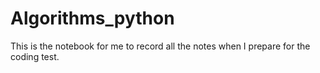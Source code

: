 # Algorithms_python
This is the notebook for me to record all the notes when I prepare for the coding test. 
